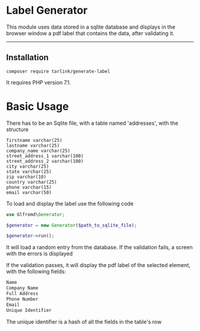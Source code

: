 Label Generator
=============

This module uses data stored in a sqlite database and displays in the browser window a pdf label that contains the data,
after validating it.

--------------------------------------------

Installation
------------

```
composer require tarlink/generate-label
```

It requires PHP version 7.1.


Basic Usage
===========

There has to be an Sqlite file, with a table named 'addresses', with the structure

```text
firstname varchar(25)
lastname varchar(25)
company_name varchar(25)
street_address_1 varchar(100)
street_address_2 varchar(100)
city varchar(25)
state varchar(25)
zip varchar(10)
country varchar(25)
phone varchar(15)
email varchar(50)
```

To load and display the label use the following code

```php
use Glfromd\Generator;

$generator = new Generator($path_to_sqlite_file);

$generator->run();
```

It will load a random entry from the database. If the validation fails, a screen
with the errors is displayed

If the validation passes, it will display the pdf label of the selected element, with
the following fields:

```php
Name
Company Name
Full Address
Phone Number
Email
Unique Identifier
```

The unique identifier is a hash of all the fields in the table's row
